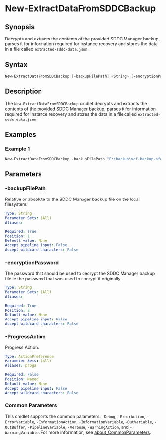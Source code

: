 # New-ExtractDataFromSDDCBackup

## Synopsis

Decrypts and extracts the contents of the provided SDDC Manager backup, parses it for information required for instance recovery and stores the data in a file called `extracted-sddc-data.json`.

## Syntax

```powershell
New-ExtractDataFromSDDCBackup [-backupFilePath] <String> [-encryptionPassword] <String> [-ProgressAction <ActionPreference>] [<CommonParameters>]
```

## Description

The `New-ExtractDataFromSDDCBackup` cmdlet decrypts and extracts the contents of the provided SDDC Manager backup, parses it for information required for instance recovery and stores the data in a file called `extracted-sddc-data.json`.

## Examples

### Example 1

```powershell
New-ExtractDataFromSDDCBackup -backupFilePath "F:\backup\vcf-backup-sfo-vcf01-sfo-rainpole-io-2023-09-19-10-53-02.tar.gz" -encryptionPassword "VMw@re1!VMw@re1!"
```

## Parameters

### -backupFilePath

Relative or absolute to the SDDC Manager backup file on the local filesystem.

```yaml
Type: String
Parameter Sets: (All)
Aliases:

Required: True
Position: 1
Default value: None
Accept pipeline input: False
Accept wildcard characters: False
```

### -encryptionPassword

The password that should be used to decrypt the SDDC Manager backup file ie the password that was used to encrypt it originally.

```yaml
Type: String
Parameter Sets: (All)
Aliases:

Required: True
Position: 2
Default value: None
Accept pipeline input: False
Accept wildcard characters: False
```

### -ProgressAction

Progress Action.

```yaml
Type: ActionPreference
Parameter Sets: (All)
Aliases: proga

Required: False
Position: Named
Default value: None
Accept pipeline input: False
Accept wildcard characters: False
```

### Common Parameters

This cmdlet supports the common parameters: `-Debug`, `-ErrorAction`, `-ErrorVariable`, `-InformationAction`, `-InformationVariable`, `-OutVariable`, `-OutBuffer`, `-PipelineVariable`, `-Verbose`, `-WarningAction`, and `-WarningVariable`. For more information, see [about_CommonParameters](http://go.microsoft.com/fwlink/?LinkID=113216).
